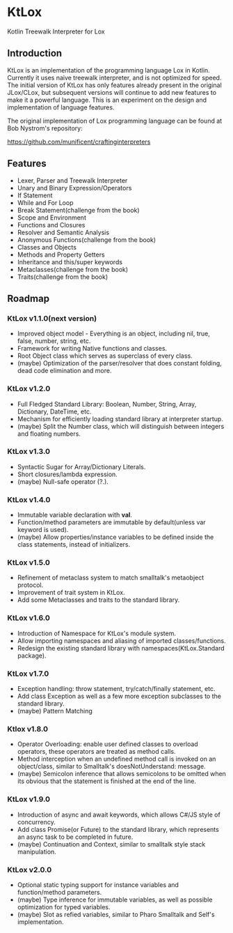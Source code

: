 # KtLox
Kotlin Treewalk Interpreter for Lox

## Introduction
KtLox is an implementation of the programming language Lox in Kotlin. Currently it uses naive treewalk interpreter, and is not optimized for speed. The initial version of KtLox has only features already present in the original JLox/CLox, but subsequent versions will continue to add new features to make it a powerful language. This is an experiment on the design and implementation of language features. 

The original implementation of Lox programming language can be found at Bob Nystrom's repository: 

https://github.com/munificent/craftinginterpreters

## Features
- Lexer, Parser and Treewalk Interpreter
- Unary and Binary Expression/Operators
- If Statement
- While and For Loop
- Break Statement(challenge from the book)
- Scope and Environment
- Functions and Closures
- Resolver and Semantic Analysis
- Anonymous Functions(challenge from the book)
- Classes and Objects
- Methods and Property Getters
- Inheritance and this/super keywords
- Metaclasses(challenge from the book)
- Traits(challenge from the book)

## Roadmap

### KtLox v1.1.0(next version)
- Improved object model - Everything is an object, including nil, true, false, number, string, etc. 
- Framework for writing Native functions and classes. 
- Root Object class which serves as superclass of every class. 
- (maybe) Optimization of the parser/resolver that does constant folding, dead code elimination and more. 

### KtLox v1.2.0
- Full Fledged Standard Library: Boolean, Number, String, Array, Dictionary, DateTime, etc.
- Mechanism for efficiently loading standard library at interpreter startup. 
- (maybe) Split the Number class, which will distinguish between integers and floating numbers.

### KtLox v1.3.0
- Syntactic Sugar for Array/Dictionary Literals.
- Short closures/lambda expression.
- (maybe) Null-safe operator (?.). 

### KtLox v1.4.0
- Immutable variable declaration with **val**.
- Function/method parameters are immutable by default(unless var keyword is used).
- (maybe) Allow properties/instance variables to be defined inside the class statements, instead of initializers.

### KtLox v1.5.0
- Refinement of metaclass system to match smalltalk's metaobject protocol. 
- Improvement of trait system in KtLox. 
- Add some Metaclasses and traits to the standard library.

### KtLox v1.6.0
- Introduction of Namespace for KtLox's module system. 
- Allow importing namespaces and aliasing of imported classes/functions.
- Redesign the existing standard library with namespaces(KtLox.Standard package).

### KtLox v1.7.0
- Exception handling: throw statement, try/catch/finally statement, etc. 
- Add class Exception as well as a few more exception subclasses to the standard library.
- (maybe) Pattern Matching

### Ktlox v1.8.0
- Operator Overloading: enable user defined classes to overload operators, these operators are treated as method calls.
- Method interception when an undefined method call is invoked on an object/class, similar to Smalltalk's doesNotUnderstand: message. 
- (maybe) Semicolon inference that allows semicolons to be omitted when its obvious that the statement is finished at the end of the line. 

### KtLox v1.9.0
- Introduction of async and await keywords, which allows C#/JS style of concurrency. 
- Add class Promise(or Future) to the standard library, which represents an async task to be completed in future.
- (maybe) Continuation and Context, similar to smalltalk style stack manipulation.

### KtLox v2.0.0
- Optional static typing support for instance variables and function/method parameters. 
- (maybe) Type inference for immutable variables, as well as possible optimization for typed variables. 
- (maybe) Slot as refied variables, similar to Pharo Smalltalk and Self's implementation. 
